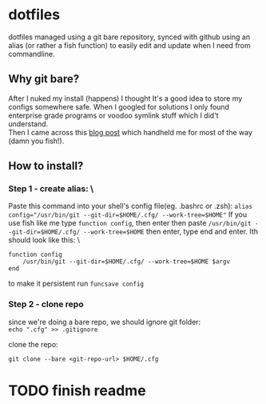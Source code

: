 # dotfiles

dotfiles managed using a git bare repository, synced with github
using an alias (or rather a fish function) to easily edit and update when I need from commandline.

## Why git bare?

After I nuked my install (happens) I thought It's a good idea to store my configs somewhere safe.
When I googled for solutions I only found enterprise grade programs or voodoo symlink stuff which I did't understand.\
Then I came across this [blog post](https://www.atlassian.com/git/tutorials/dotfiles) which handheld me for most of the way (damn you fish!).

## How to install?

### Step 1 - create alias: \\
Paste this command into your shell's config file(eg. .bashrc or .zsh):
`alias config="/usr/bin/git --git-dir=$HOME/.cfg/ --work-tree=$HOME"`
If you use fish like me type `function config`, then enter then paste `/usr/bin/git --git-dir=$HOME/.cfg/ --work-tree=$HOME` then enter, type end and enter. Ith should look like this: \\

```fish
function config 
    /usr/bin/git --git-dir=$HOME/.cfg/ --work-tree=$HOME $argv
end
```
to make it persistent run `funcsave config`

### Step 2 - clone repo

since we're doing a bare repo, we should ignore git folder:
`echo ".cfg" >> .gitignore`

clone the repo:

`git clone --bare <git-repo-url> $HOME/.cfg`

# TODO finish readme
